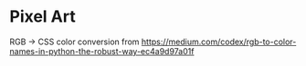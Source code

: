 # Pixel Art
RGB -> CSS color conversion from https://medium.com/codex/rgb-to-color-names-in-python-the-robust-way-ec4a9d97a01f